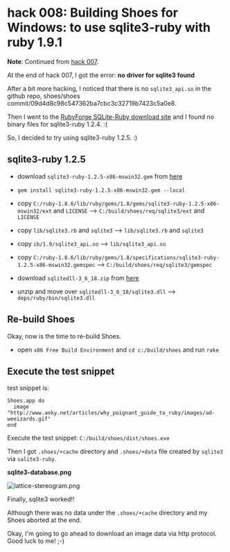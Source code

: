hack 008: Building Shoes for Windows: to use sqlite3-ruby with ruby 1.9.1
=========================================================================

**Note**: Continued from [hack 007](http://github.com/ashbb/shoes_hack_note/tree/master/md/hack007.md).

At the end of hack 007, I got the error: **no driver for sqlite3 found**

After a bit more hacking, I noticed that there is no `sqlite3_api.so` in the github repo, shoes/shoes commit/09d4d8c98c547362ba7cbc3c32719b7423c5a0e8.

Then I went to the [RubyForge SQLite-Ruby download site](http://rubyforge.org/frs/?group_id=254&release_id=37214) and I found no binary files for sqlite3-ruby 1.2.4. :(

So, I decided to try using sqlite3-ruby 1.2.5. :)


sqlite3-ruby 1.2.5
------------------

- download `sqlite3-ruby-1.2.5-x86-mswin32.gem` from [here](http://rubyforge.org/frs/?group_id=254&release_id=37214)

- `gem install sqlite3-ruby-1.2.5-x86-mswin32.gem --local`

- copy `C:/ruby-1.8.6/lib/ruby/gems/1.8/gems/sqlite3-ruby-1.2.5-x86-mswin32/ext` and `LICENSE`
  --> `C:/build/shoes/req/sqlite3/ext` and `LICENSE`

- copy `lib/sqlite3.rb` and `sqlite3`  --> `lib/sqlite3.rb` and `sqlite3`

- copy `ib/1.9/sqlite3_api.so`  --> `lib/sqlite3_api.so`

- copy `C:/ruby-1.8.6/lib/ruby/gems/1.8/specifications/sqlite3-ruby-1.2.5-x86-mswin32.gemspec` 
  --> `C:/build/shoes/req/sqlite3/gemspec`

- download `sqlitedll-3_6_18.zip` from [here](http://www.sqlite.org/download.html)

- unzip and move over `sqlitedll-3_6_18/sqlite3.dll` --> `deps/ruby/bin/sqlite3.dll`


Re-build Shoes
--------------

Okay, now is the time to re-build Shoes.

- open `x86 Free Build Environment` and `cd c:/build/shoes` and run `rake`


Execute the test snippet
------------------------

test snippet is:

	Shoes.app do
	  image "http://www.aoky.net/articles/why_poignant_guide_to_ruby/images/ad-weeizards.gif"
	end

Execute the test snippet: `C:/build/shoes/dist/shoes.exe`

Then I got `.shoes/+cache` directory and `.shoes/+data` file created by `sqlite3` via `salite3-ruby`.

**sqlite3-database.png**

![lattice-stereogram.png](http://github.com/ashbb/shoes_hack_note/raw/master/img/sqlite3-database.png)

Finally, sqlite3 worked!!

Although there was no data under the `.shoes/+cache` directory and my Shoes aborted at the end. 

Okay, I'm going to go ahead to download an image data via http protocol. Good luck to me! ;-)
